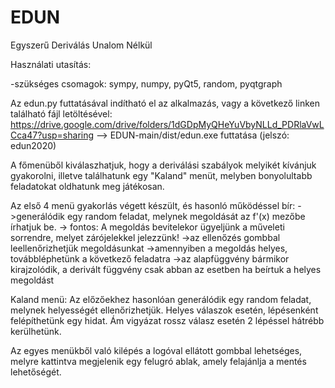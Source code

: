 # EDUN
Egyszerű Deriválás Unalom Nélkül

Használati utasítás:

-szükséges csomagok: sympy, numpy, pyQt5, random, pyqtgraph

Az edun.py futtatásával indítható el az alkalmazás, vagy a következő linken található fájl letöltésével:
https://drive.google.com/drive/folders/1dGDpMyQHeYuVbyNLLd_PDRlaVwLCca47?usp=sharing --> EDUN-main/dist/edun.exe futtatása (jelszó: edun2020)

A főmenüből kiválaszhatjuk, hogy a deriválási szabályok melyikét kívánjuk gyakorolni, illetve találhatunk egy "Kaland" menüt, melyben bonyolultabb feladatokat oldhatunk meg játékosan.

Az első 4 menü gyakorlás végett készült, és hasonló működéssel bír:
->generálódik egy random feladat, melynek megoldását az f'(x) mezőbe írhatjuk be.
-> fontos: A megoldás bevitelekor ügyeljünk a műveleti sorrendre, melyet zárójelekkel jelezzünk!
->az ellenőzés gombbal leellenőrizhetjük megoldásunkat
->amennyiben a megoldás helyes, továbbléphetünk a következő feladatra
->az alapfüggvény bármikor kirajzolódik, a derivált függvény csak abban az esetben ha beírtuk a helyes megoldást

Kaland menü:
Az előzőekhez hasonlóan generálódik egy random feladat, melynek helyességét ellenőrizhetjük.
Helyes válaszok esetén, lépésenként felépíthetünk egy hidat.
Ám vigyázat rossz válasz esetén 2 lépéssel hátrébb kerülhetünk.

Az egyes menükből való kilépés a logóval ellátott gombbal lehetséges, melyre kattintva megjelenik egy felugró ablak, amely felajánlja a mentés lehetőségét.


